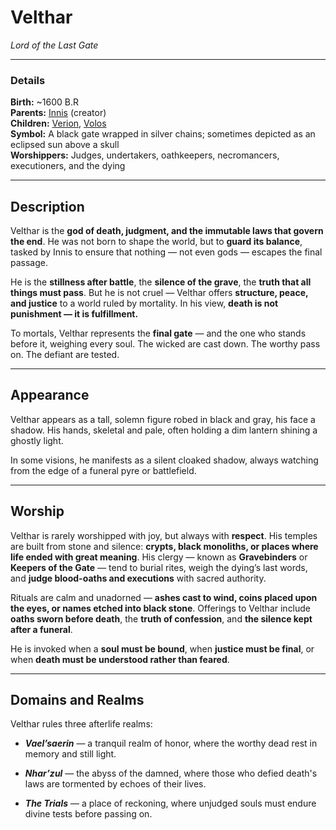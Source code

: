# Velthar

_Lord of the Last Gate_

---

### Details

**Birth:** ~1600 B.R  
**Parents:** [Innis](Innis.md) (creator)  
**Children:** [Verion](Verion.md), [Volos](Volos.md)  
**Symbol:** A black gate wrapped in silver chains; sometimes depicted as an eclipsed sun above a skull  
**Worshippers:** Judges, undertakers, oathkeepers, necromancers, executioners, and the dying

---

## Description


Velthar is the **god of death, judgment, and the immutable laws that govern the end**. He was not born to shape the world, but to **guard its balance**, tasked by Innis to ensure that nothing — not even gods — escapes the final passage.

He is the **stillness after battle**, the **silence of the grave**, the **truth that all things must pass**. But he is not cruel — Velthar offers **structure, peace, and justice** to a world ruled by mortality. In his view, **death is not punishment — it is fulfillment.**

To mortals, Velthar represents the **final gate** — and the one who stands before it, weighing every soul. The wicked are cast down. The worthy pass on. The defiant are tested.

---

## Appearance

Velthar appears as a tall, solemn figure robed in black and gray, his face a shadow.  His hands, skeletal and pale, often holding a dim lantern shining a ghostly light.

In some visions, he manifests as a silent cloaked shadow, always watching from the edge of a funeral pyre or battlefield.

---

## Worship

Velthar is rarely worshipped with joy, but always with **respect**. His temples are built from stone and silence: **crypts, black monoliths, or places where life ended with great meaning**. His clergy — known as **Gravebinders** or **Keepers of the Gate** — tend to burial rites, weigh the dying’s last words, and **judge blood-oaths and executions** with sacred authority.

Rituals are calm and unadorned — **ashes cast to wind, coins placed upon the eyes, or names etched into black stone**. Offerings to Velthar include **oaths sworn before death**, the **truth of confession**, and **the silence kept after a funeral**.

He is invoked when a **soul must be bound**, when **justice must be final**, or when **death must be understood rather than feared**.

---

## Domains and Realms

Velthar rules three afterlife realms:

- **_Vael’saerin_** — a tranquil realm of honor, where the worthy dead rest in memory and still light.
    
- **_Nhar’zul_** — the abyss of the damned, where those who defied death's laws are tormented by echoes of their lives.
    
- **_The Trials_** — a place of reckoning, where unjudged souls must endure divine tests before passing on.